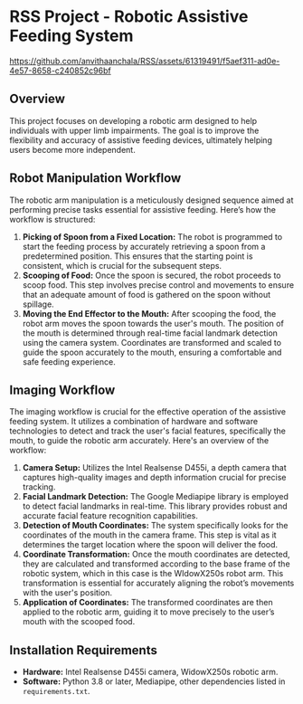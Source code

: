 # RSS Project - Robotic Assistive Feeding System

https://github.com/anvithaanchala/RSS/assets/61319491/f5aef311-ad0e-4e57-8658-c240852c96bf

## Overview
This project focuses on developing a robotic arm designed to help individuals with upper limb impairments. 
The goal is to improve the flexibility and accuracy of assistive feeding devices, ultimately helping users become more independent.

## Robot Manipulation Workflow
The robotic arm manipulation is a meticulously designed sequence aimed at performing precise tasks essential for assistive feeding. Here’s how the workflow is structured:

1. **Picking of Spoon from a Fixed Location:** The robot is programmed to start the feeding process by accurately retrieving a spoon from a predetermined position. This ensures that the starting point is consistent, which is crucial for the subsequent steps.
2. **Scooping of Food:** Once the spoon is secured, the robot proceeds to scoop food. This step involves precise control and movements to ensure that an adequate amount of food is gathered on the spoon without spillage.
3. **Moving the End Effector to the Mouth:** After scooping the food, the robot arm moves the spoon towards the user's mouth. The position of the mouth is determined through real-time facial landmark detection using the camera system. Coordinates are transformed and scaled to guide the spoon accurately to the mouth, ensuring a comfortable and safe feeding experience.

## Imaging Workflow
The imaging workflow is crucial for the effective operation of the assistive feeding system. It utilizes a combination of hardware and software technologies to detect and track the user's facial features, specifically the mouth, to guide the robotic arm accurately. Here's an overview of the workflow:

1. **Camera Setup:** Utilizes the Intel Realsense D455i, a depth camera that captures high-quality images and depth information crucial for precise tracking.
2. **Facial Landmark Detection:** The Google Mediapipe library is employed to detect facial landmarks in real-time. This library provides robust and accurate facial feature recognition capabilities.
3. **Detection of Mouth Coordinates:** The system specifically looks for the coordinates of the mouth in the camera frame. This step is vital as it determines the target location where the spoon will deliver the food.
4. **Coordinate Transformation:** Once the mouth coordinates are detected, they are calculated and transformed according to the base frame of the robotic system, which in this case is the WIdowX250s robot arm. This transformation is essential for accurately aligning the robot’s movements with the user's position.
5. **Application of Coordinates:** The transformed coordinates are then applied to the robotic arm, guiding it to move precisely to the user’s mouth with the scooped food.

## Installation Requirements
- **Hardware:** Intel Realsense D455i camera, WidowX250s robotic arm.
- **Software:** Python 3.8 or later, Mediapipe, other dependencies listed in `requirements.txt`.
